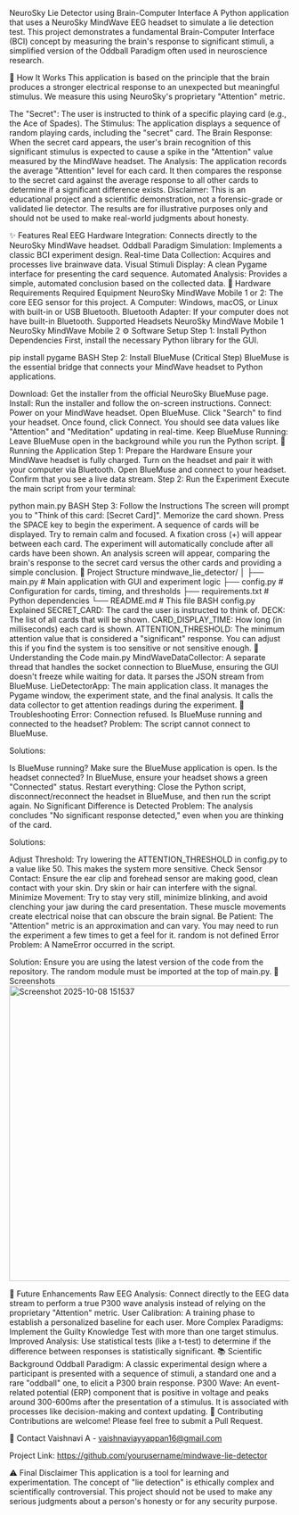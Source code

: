 NeuroSky Lie Detector using Brain-Computer Interface
A Python application that uses a NeuroSky MindWave EEG headset to simulate a lie detection test. This project demonstrates a fundamental Brain-Computer Interface (BCI) concept by measuring the brain's response to significant stimuli, a simplified version of the Oddball Paradigm often used in neuroscience research.

🧠 How It Works
This application is based on the principle that the brain produces a stronger electrical response to an unexpected but meaningful stimulus. We measure this using NeuroSky's proprietary "Attention" metric.

The "Secret": The user is instructed to think of a specific playing card (e.g., the Ace of Spades).
The Stimulus: The application displays a sequence of random playing cards, including the "secret" card.
The Brain Response: When the secret card appears, the user's brain recognition of this significant stimulus is expected to cause a spike in the "Attention" value measured by the MindWave headset.
The Analysis: The application records the average "Attention" level for each card. It then compares the response to the secret card against the average response to all other cards to determine if a significant difference exists.
Disclaimer: This is an educational project and a scientific demonstration, not a forensic-grade or validated lie detector. The results are for illustrative purposes only and should not be used to make real-world judgments about honesty.

✨ Features
Real EEG Hardware Integration: Connects directly to the NeuroSky MindWave headset.
Oddball Paradigm Simulation: Implements a classic BCI experiment design.
Real-time Data Collection: Acquires and processes live brainwave data.
Visual Stimuli Display: A clean Pygame interface for presenting the card sequence.
Automated Analysis: Provides a simple, automated conclusion based on the collected data.
🔧 Hardware Requirements
Required Equipment
NeuroSky MindWave Mobile 1 or 2: The core EEG sensor for this project.
A Computer: Windows, macOS, or Linux with built-in or USB Bluetooth.
Bluetooth Adapter: If your computer does not have built-in Bluetooth.
Supported Headsets
NeuroSky MindWave Mobile 1
NeuroSky MindWave Mobile 2
⚙️ Software Setup
Step 1: Install Python Dependencies
First, install the necessary Python library for the GUI.

pip install pygame
BASH
Step 2: Install BlueMuse (Critical Step)
BlueMuse is the essential bridge that connects your MindWave headset to Python applications.

Download: Get the installer from the official NeuroSky BlueMuse page.
Install: Run the installer and follow the on-screen instructions.
Connect:
Power on your MindWave headset.
Open BlueMuse.
Click "Search" to find your headset.
Once found, click Connect. You should see data values like "Attention" and "Meditation" updating in real-time.
Keep BlueMuse Running: Leave BlueMuse open in the background while you run the Python script.
🚀 Running the Application
Step 1: Prepare the Hardware
Ensure your MindWave headset is fully charged.
Turn on the headset and pair it with your computer via Bluetooth.
Open BlueMuse and connect to your headset. Confirm that you see a live data stream.
Step 2: Run the Experiment
Execute the main script from your terminal:

python main.py
BASH
Step 3: Follow the Instructions
The screen will prompt you to "Think of this card: [Secret Card]". Memorize the card shown.
Press the SPACE key to begin the experiment.
A sequence of cards will be displayed. Try to remain calm and focused. A fixation cross (+) will appear between each card.
The experiment will automatically conclude after all cards have been shown.
An analysis screen will appear, comparing the brain's response to the secret card versus the other cards and providing a simple conclusion.
📁 Project Structure
mindwave_lie_detector/
│
├── main.py              # Main application with GUI and experiment logic
├── config.py            # Configuration for cards, timing, and thresholds
├── requirements.txt     # Python dependencies
└── README.md            # This file
BASH
config.py Explained
SECRET_CARD: The card the user is instructed to think of.
DECK: The list of all cards that will be shown.
CARD_DISPLAY_TIME: How long (in milliseconds) each card is shown.
ATTENTION_THRESHOLD: The minimum attention value that is considered a "significant" response. You can adjust this if you find the system is too sensitive or not sensitive enough.
🔬 Understanding the Code
main.py
MindWaveDataCollector: A separate thread that handles the socket connection to BlueMuse, ensuring the GUI doesn't freeze while waiting for data. It parses the JSON stream from BlueMuse.
LieDetectorApp: The main application class. It manages the Pygame window, the experiment state, and the final analysis. It calls the data collector to get attention readings during the experiment.
🐛 Troubleshooting
Error: Connection refused. Is BlueMuse running and connected to the headset?
Problem: The script cannot connect to BlueMuse.

Solutions:

Is BlueMuse running? Make sure the BlueMuse application is open.
Is the headset connected? In BlueMuse, ensure your headset shows a green "Connected" status.
Restart everything: Close the Python script, disconnect/reconnect the headset in BlueMuse, and then run the script again.
No Significant Difference is Detected
Problem: The analysis concludes "No significant response detected," even when you are thinking of the card.

Solutions:

Adjust Threshold: Try lowering the ATTENTION_THRESHOLD in config.py to a value like 50. This makes the system more sensitive.
Check Sensor Contact: Ensure the ear clip and forehead sensor are making good, clean contact with your skin. Dry skin or hair can interfere with the signal.
Minimize Movement: Try to stay very still, minimize blinking, and avoid clenching your jaw during the card presentation. These muscle movements create electrical noise that can obscure the brain signal.
Be Patient: The "Attention" metric is an approximation and can vary. You may need to run the experiment a few times to get a feel for it.
random is not defined Error
Problem: A NameError occurred in the script.

Solution: Ensure you are using the latest version of the code from the repository. The random module must be imported at the top of main.py.
📸 Screenshots
<img width="864" height="530" alt="Screenshot 2025-10-08 151537" src="https://github.com/user-attachments/assets/13a99d9a-44bd-465d-a8e6-e4f3ee7e4d61" />

🔮 Future Enhancements
 Raw EEG Analysis: Connect directly to the EEG data stream to perform a true P300 wave analysis instead of relying on the proprietary "Attention" metric.
 User Calibration: A training phase to establish a personalized baseline for each user.
 More Complex Paradigms: Implement the Guilty Knowledge Test with more than one target stimulus.
 Improved Analysis: Use statistical tests (like a t-test) to determine if the difference between responses is statistically significant.
📚 Scientific Background
Oddball Paradigm: A classic experimental design where a participant is presented with a sequence of stimuli, a standard one and a rare "oddball" one, to elicit a P300 brain response.
P300 Wave: An event-related potential (ERP) component that is positive in voltage and peaks around 300-600ms after the presentation of a stimulus. It is associated with processes like decision-making and context updating.
🤝 Contributing
Contributions are welcome! Please feel free to submit a Pull Request.


📧 Contact
Vaishnavi A - vaishnaviayyappan16@gmail.com

Project Link: https://github.com/yourusername/mindwave-lie-detector

⚠️ Final Disclaimer
This application is a tool for learning and experimentation. The concept of "lie detection" is ethically complex and scientifically controversial. This project should not be used to make any serious judgments about a person's honesty or for any security purpose.
